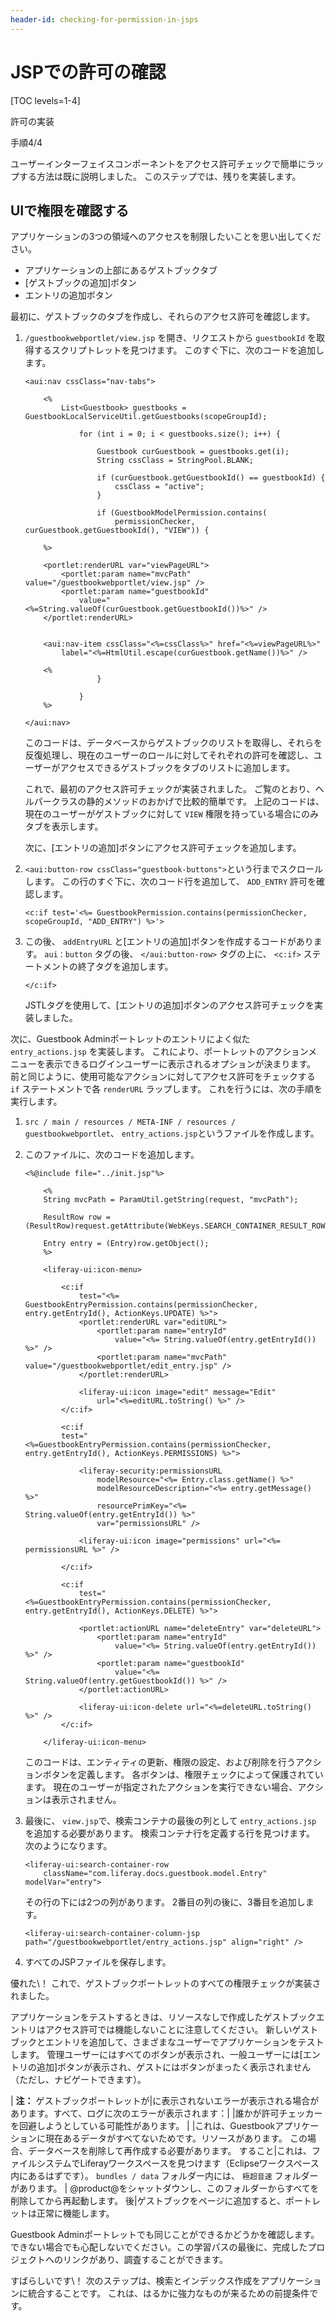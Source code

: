 ```yaml
---
header-id: checking-for-permission-in-jsps
---
```


# JSPでの許可の確認

[TOC levels=1-4]

<div class="learn-path-step row">
    <p id="stepTitle">許可の実装</p><p>手順4/4</p>
</div>

ユーザーインターフェイスコンポーネントをアクセス許可チェックで簡単にラップする方法は既に説明しました。 このステップでは、残りを実装します。

## UIで権限を確認する

アプリケーションの3つの領域へのアクセスを制限したいことを思い出してください。

  - アプリケーションの上部にあるゲストブックタブ
  - [ゲストブックの追加]ボタン
  - エントリの追加ボタン

最初に、ゲストブックのタブを作成し、それらのアクセス許可を確認します。

1.  `/guestbookwebportlet/view.jsp` を開き、リクエストから `guestbookId` を取得するスクリプトレットを見つけます。 このすぐ下に、次のコードを追加します。
   
        <aui:nav cssClass="nav-tabs">
       
            <%
                List<Guestbook> guestbooks = GuestbookLocalServiceUtil.getGuestbooks(scopeGroupId);
       
                    for (int i = 0; i < guestbooks.size(); i++) {
       
                        Guestbook curGuestbook = guestbooks.get(i);
                        String cssClass = StringPool.BLANK;
       
                        if (curGuestbook.getGuestbookId() == guestbookId) {
                            cssClass = "active";
                        }
       
                        if (GuestbookModelPermission.contains(
                            permissionChecker, curGuestbook.getGuestbookId(), "VIEW")) {
       
            %>
       
            <portlet:renderURL var="viewPageURL">
                <portlet:param name="mvcPath" value="/guestbookwebportlet/view.jsp" />
                <portlet:param name="guestbookId"
                    value="<%=String.valueOf(curGuestbook.getGuestbookId())%>" />
            </portlet:renderURL>
       
       
            <aui:nav-item cssClass="<%=cssClass%>" href="<%=viewPageURL%>"
                label="<%=HtmlUtil.escape(curGuestbook.getName())%>" />
       
            <%  
                        }
       
                    }
            %>
       
        </aui:nav>

    このコードは、データベースからゲストブックのリストを取得し、それらを反復処理し、現在のユーザーのロールに対してそれぞれの許可を確認し、ユーザーがアクセスできるゲストブックをタブのリストに追加します。

    これで、最初のアクセス許可チェックが実装されました。 ご覧のとおり、ヘルパークラスの静的メソッドのおかげで比較的簡単です。 上記のコードは、現在のユーザーがゲストブックに対して `VIEW` 権限を持っている場合にのみタブを表示します。

    次に、[エントリの追加]ボタンにアクセス許可チェックを追加します。

2.  `<aui:button-row cssClass="guestbook-buttons">`という行までスクロールします。 この行のすぐ下に、次のコード行を追加して、 `ADD_ENTRY` 許可を確認します。
   
        <c:if test='<%= GuestbookPermission.contains(permissionChecker, scopeGroupId, "ADD_ENTRY") %>'>

3.  この後、 `addEntryURL` と[エントリの追加]ボタンを作成するコードがあります。 `aui：button` タグの後、 `</aui:button-row>` タグの上に、 `<c:if>` ステートメントの終了タグを追加します。
   
        </c:if>

    JSTLタグを使用して、[エントリの追加]ボタンのアクセス許可チェックを実装しました。

次に、Guestbook Adminポートレットのエントリによく似た `entry_actions.jsp` を実装します。 これにより、ポートレットのアクションメニューを表示できるログインユーザーに表示されるオプションが決まります。 前と同じように、使用可能なアクションに対してアクセス許可をチェックする `if` ステートメントで各 `renderURL` ラップします。 これを行うには、次の手順を実行します。

1.  `src / main / resources / META-INF / resources / guestbookwebportlet`、 `entry_actions.jsp`というファイルを作成します。

2.  このファイルに、次のコードを追加します。
   
        <%@include file="../init.jsp"%>
       
            <%
            String mvcPath = ParamUtil.getString(request, "mvcPath");
       
            ResultRow row = (ResultRow)request.getAttribute(WebKeys.SEARCH_CONTAINER_RESULT_ROW);
       
            Entry entry = (Entry)row.getObject(); 
            %>
       
            <liferay-ui:icon-menu>
       
                <c:if
                    test="<%= GuestbookEntryPermission.contains(permissionChecker, entry.getEntryId(), ActionKeys.UPDATE) %>">
                    <portlet:renderURL var="editURL">
                        <portlet:param name="entryId"
                            value="<%= String.valueOf(entry.getEntryId()) %>" />
                        <portlet:param name="mvcPath" value="/guestbookwebportlet/edit_entry.jsp" />
                    </portlet:renderURL>
       
                    <liferay-ui:icon image="edit" message="Edit"
                        url="<%=editURL.toString() %>" />
                </c:if>
       
                <c:if
                test="<%=GuestbookEntryPermission.contains(permissionChecker, entry.getEntryId(), ActionKeys.PERMISSIONS) %>">
       
                    <liferay-security:permissionsURL
                        modelResource="<%= Entry.class.getName() %>"
                        modelResourceDescription="<%= entry.getMessage() %>"
                        resourcePrimKey="<%= String.valueOf(entry.getEntryId()) %>"
                        var="permissionsURL" />
       
                    <liferay-ui:icon image="permissions" url="<%= permissionsURL %>" />
       
                </c:if>
       
                <c:if
                    test="<%=GuestbookEntryPermission.contains(permissionChecker, entry.getEntryId(), ActionKeys.DELETE) %>">
       
                    <portlet:actionURL name="deleteEntry" var="deleteURL">
                        <portlet:param name="entryId"
                            value="<%= String.valueOf(entry.getEntryId()) %>" />
                        <portlet:param name="guestbookId"
                            value="<%= String.valueOf(entry.getGuestbookId()) %>" />
                    </portlet:actionURL>
       
                    <liferay-ui:icon-delete url="<%=deleteURL.toString() %>" />
                </c:if>
       
            </liferay-ui:icon-menu>

    このコードは、エンティティの更新、権限の設定、および削除を行うアクションボタンを定義します。 各ボタンは、権限チェックによって保護されています。 現在のユーザーが指定されたアクションを実行できない場合、アクションは表示されません。

3.  最後に、 `view.jsp`で、検索コンテナの最後の列として `entry_actions.jsp` を追加する必要があります。 検索コンテナ行を定義する行を見つけます。 次のようになります。
   
        <liferay-ui:search-container-row
            className="com.liferay.docs.guestbook.model.Entry" modelVar="entry">

    その行の下には2つの列があります。 2番目の列の後に、3番目を追加します。
   
        <liferay-ui:search-container-column-jsp path="/guestbookwebportlet/entry_actions.jsp" align="right" />

4.  すべてのJSPファイルを保存します。

優れた\！ これで、ゲストブックポートレットのすべての権限チェックが実装されました。

アプリケーションをテストするときは、リソースなしで作成したゲストブックエントリはアクセス許可では機能しないことに注意してください。 新しいゲストブックとエントリを追加して、さまざまなユーザーでアプリケーションをテストします。 管理ユーザーにはすべてのボタンが表示され、一般ユーザーには[エントリの追加]ボタンが表示され、ゲストにはボタンがまったく表示されません（ただし、ナビゲートできます）。

| **注：** ゲストブックポートレットが|に表示されないエラーが表示される場合があります。すべて、ログに次のエラーが表示されます：| |誰かが許可チェッカーを回避しようとしている可能性があります。 | |これは、Guestbookアプリケーションに現在あるデータがすべてないためです。リソースがあります。 この場合、データベースを削除して再作成する必要があります。 すること|これは、ファイルシステムでLiferayワークスペースを見つけます（Eclipseワークスペース内にあるはずです）。 `bundles / data` フォルダー内には、 `極超音速` フォルダーがあります。 | @product@をシャットダウンし、このフォルダーからすべてを削除してから再起動します。 後|ゲストブックをページに追加すると、ポートレットは正常に機能します。

Guestbook Adminポートレットでも同じことができるかどうかを確認します。 できない場合でも心配しないでください。この学習パスの最後に、完成したプロジェクトへのリンクがあり、調査することができます。

すばらしいです\！ 次のステップは、検索とインデックス作成をアプリケーションに統合することです。 これは、はるかに強力なものが来るための前提条件です。
